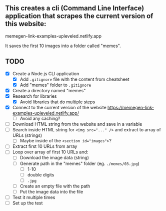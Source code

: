 ## This creates a cli (Command Line Interface) application that scrapes the current version of this website:

memegen-link-examples-upleveled.netlify.app

It saves the first 10 images into a folder called "memes".

## TODO

- [x] Create a Node.js CLI application
  - [x] Add `.gitignore` file with the content from cheatsheet
  - [x] Add "memes" folder to `.gitignore`
- [x] Create a directory named "memes"
- [x] Research for libraries
  - [x] Avoid libraries that do multiple steps
- [x] Connect to the current version of the website https://memegen-link-examples-upleveled.netlify.app/
  - [ ] Avoid any caching?
- [ ] Download HTML string from the website and save in a variable
- [ ] Search inside HTML string for `<img src="..." />` and extract to array of URLs (strings)
  - [ ] Maybe inside of the `<section id="images">`?
- [ ] Extract first 10 URLs from array
- [ ] Loop over array of first 10 URLs and:
  - [ ] Download the image data (string)
  - [ ] Generate path in the "memes" folder (eg. `./memes/03.jpg`)
    - [ ] 1-10
    - [ ] double digits
    - [ ] `.jpg`
  - [ ] Create an empty file with the path
  - [ ] Put the image data into the file
- [ ] Test it multiple times
- [ ] Set up the test

